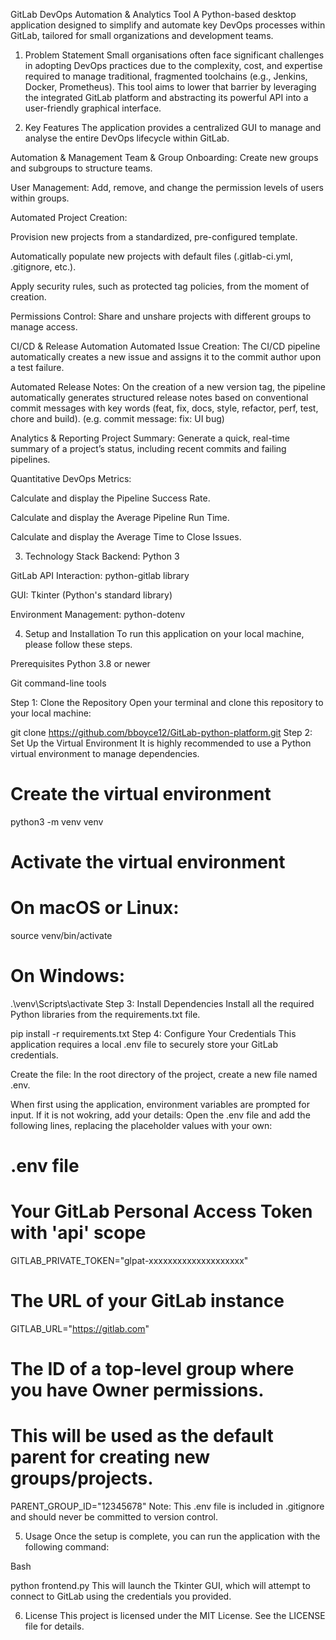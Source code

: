 GitLab DevOps Automation & Analytics Tool
A Python-based desktop application designed to simplify and automate key DevOps processes within GitLab, tailored for small organizations and development teams.

1. Problem Statement
Small organisations often face significant challenges in adopting DevOps practices due to the complexity, cost, and expertise required to manage traditional, fragmented toolchains (e.g., Jenkins, Docker, Prometheus). This tool aims to lower that barrier by leveraging the integrated GitLab platform and abstracting its powerful API into a user-friendly graphical interface.

2. Key Features
The application provides a centralized GUI to manage and analyse the entire DevOps lifecycle within GitLab.

Automation & Management
Team & Group Onboarding: Create new groups and subgroups to structure teams.

User Management: Add, remove, and change the permission levels of users within groups.

Automated Project Creation:

Provision new projects from a standardized, pre-configured template.

Automatically populate new projects with default files (.gitlab-ci.yml, .gitignore, etc.).

Apply security rules, such as protected tag policies, from the moment of creation.

Permissions Control: Share and unshare projects with different groups to manage access.

CI/CD & Release Automation
Automated Issue Creation: The CI/CD pipeline automatically creates a new issue and assigns it to the commit author upon a test failure.

Automated Release Notes: On the creation of a new version tag, the pipeline automatically generates structured release notes based on conventional commit messages with key words (feat, fix, docs, style, refactor, perf, test, chore and build).
(e.g. commit message: fix: UI bug)

Analytics & Reporting
Project Summary: Generate a quick, real-time summary of a project’s status, including recent commits and failing pipelines.

Quantitative DevOps Metrics:

Calculate and display the Pipeline Success Rate.

Calculate and display the Average Pipeline Run Time.

Calculate and display the Average Time to Close Issues.

3. Technology Stack
Backend: Python 3

GitLab API Interaction: python-gitlab library

GUI: Tkinter (Python's standard library)

Environment Management: python-dotenv

4. Setup and Installation
To run this application on your local machine, please follow these steps.

Prerequisites
Python 3.8 or newer

Git command-line tools

Step 1: Clone the Repository
Open your terminal and clone this repository to your local machine:

git clone https://github.com/bboyce12/GitLab-python-platform.git
Step 2: Set Up the Virtual Environment
It is highly recommended to use a Python virtual environment to manage dependencies.

# Create the virtual environment
python3 -m venv venv

# Activate the virtual environment
# On macOS or Linux:
source venv/bin/activate
# On Windows:
.\venv\Scripts\activate
Step 3: Install Dependencies
Install all the required Python libraries from the requirements.txt file.

pip install -r requirements.txt
Step 4: Configure Your Credentials
This application requires a local .env file to securely store your GitLab credentials.

Create the file: In the root directory of the project, create a new file named .env.

When first using the application, environment variables are prompted for input.
If it is not wokring, add your details: Open the .env file and add the following lines, replacing the placeholder values with your own:

# .env file

# Your GitLab Personal Access Token with 'api' scope
GITLAB_PRIVATE_TOKEN="glpat-xxxxxxxxxxxxxxxxxxxx"

# The URL of your GitLab instance
GITLAB_URL="https://gitlab.com"

# The ID of a top-level group where you have Owner permissions.
# This will be used as the default parent for creating new groups/projects.
PARENT_GROUP_ID="12345678"
Note: This .env file is included in .gitignore and should never be committed to version control.

5. Usage
Once the setup is complete, you can run the application with the following command:

Bash

python frontend.py
This will launch the Tkinter GUI, which will attempt to connect to GitLab using the credentials you provided.

6. License
This project is licensed under the MIT License. See the LICENSE file for details.







